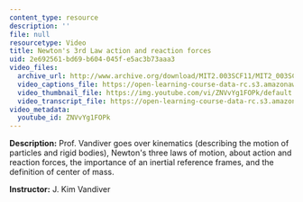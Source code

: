 ```yaml
---
content_type: resource
description: ''
file: null
resourcetype: Video
title: Newton's 3rd Law action and reaction forces
uid: 2e692561-bd69-b604-045f-e5ac3b73aaa3
video_files:
  archive_url: http://www.archive.org/download/MIT2.003SCF11/MIT2_003SCF11_lec02_300k.mp4
  video_captions_file: https://open-learning-course-data-rc.s3.amazonaws.com/2-003sc-engineering-dynamics-fall-2011/69482235c7e250dcbf32358ff438d4bb_ZNVvYg1FOPk.vtt
  video_thumbnail_file: https://img.youtube.com/vi/ZNVvYg1FOPk/default.jpg
  video_transcript_file: https://open-learning-course-data-rc.s3.amazonaws.com/2-003sc-engineering-dynamics-fall-2011/96715c10f63e761c8782752392d5f322_ZNVvYg1FOPk.pdf
video_metadata:
  youtube_id: ZNVvYg1FOPk
---
```


**Description:** Prof. Vandiver goes over kinematics (describing the motion of particles and rigid bodies), Newton's three laws of motion, about action and reaction forces, the importance of an inertial reference frames, and the definition of center of mass.

**Instructor:** J. Kim Vandiver